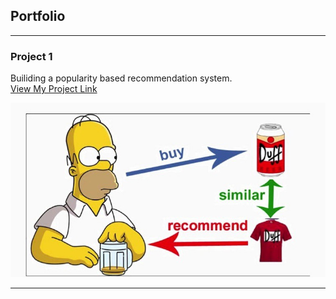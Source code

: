 ## Portfolio

---

### Project 1

Builiding a popularity based recommendation system.
<br>
<a href="https://github.com/nikitanitinpatil/recommendation-system.git">View My Project Link</a> 

<img src="project1.jpeg"/>







---
<!-- Remove above link if you don't want to attibute -->
